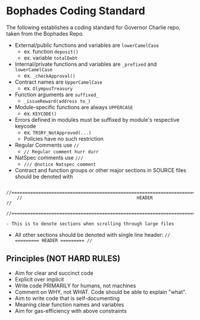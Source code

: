 # Bophades Coding Standard

The following establishes a coding standard for Governor Charlie repo, taken from the Bophades Repo.

- External/public functions and variables are `lowerCamelCase`
    - ex. function `deposit()`
    - ex. variable `totalDebt`
- Internal/private functions and variables are `_prefixed` and `lowerCamelCase`
    - ex. `_checkApproval()`
- Contract names are `UpperCamelCase`
    - ex. `OlympusTreasury`
- Function arguments are `suffixed_`
    - `_issueReward(address to_)`
- Module-specific functions are always `UPPERCASE`
    - ex. `KEYCODE()`
- Errors defined in modules must be suffixed by module's respective keycode
    - ex. `TRSRY_NotApproved(...)`
    - Policies have no such restriction
- Regular Comments use `//`
    - `// Regular comment hurr durr`
- NatSpec comments use `///`
    - `/// @notice Natspec comment`
- Contract and function groups or other major sections in SOURCE files should be denoted with
```
    //============================================================================================//
    //                                           HEADER                                           //
    //============================================================================================//
```
    - This is to denote sections when scrolling through large files
- All other sections should be denoted with single line header: 
```// ========= HEADER ========= // ```


## Principles (NOT HARD RULES)
- Aim for clear and succinct code
- Explicit over implicit
- Write code PRIMARILY for humans, not machines
- Comment on WHY, not WHAT. Code should be able to explain "what".
- Aim to write code that is self-documenting
- Meaning clear function names and variables
- Aim for gas-efficiency with above constraints